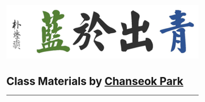 <img src="https://github.com/AppliedStat/AppliedStat.github.io/blob/ba4d80f83059affebe4db93d48d75f08117ee82a/images/cheongchul.png" alt
="靑出於藍" width="750p"/>

# Class Materials by  [Chanseok Park](https://appliedstat.github.io)

---
